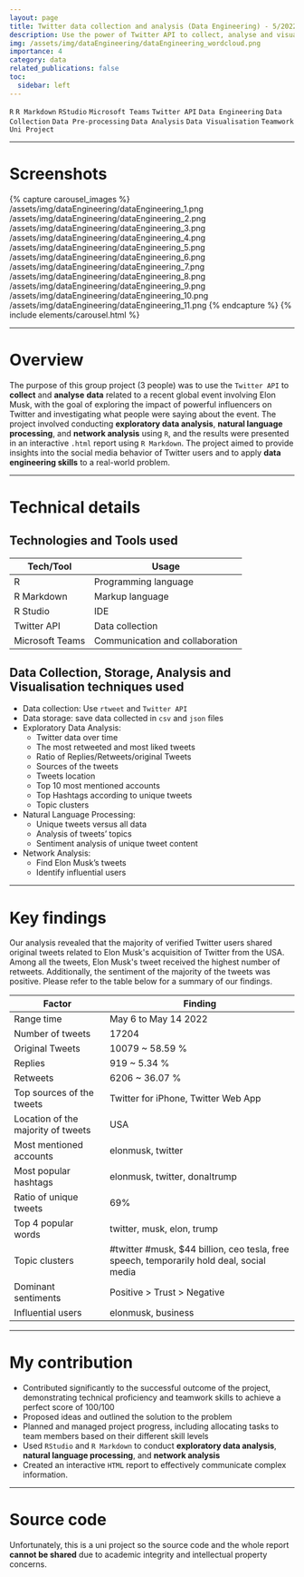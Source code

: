 ```yaml
---
layout: page
title: Twitter data collection and analysis (Data Engineering) - 5/2022
description: Use the power of Twitter API to collect, analyse and visualise one week of data related to Elon Musk to gain insights into the social media behavior of Twitter users.
img: /assets/img/dataEngineering/dataEngineering_wordcloud.png
importance: 4
category: data
related_publications: false
toc:
  sidebar: left
---
```


`R`
`R Markdown`
`RStudio`
`Microsoft Teams`
`Twitter API`
`Data Engineering`
`Data Collection`
`Data Pre-processing`
`Data Analysis`
`Data Visualisation`
`Teamwork`
`Uni Project`

---

# Screenshots

{% capture carousel_images %}
/assets/img/dataEngineering/dataEngineering_1.png
/assets/img/dataEngineering/dataEngineering_2.png
/assets/img/dataEngineering/dataEngineering_3.png
/assets/img/dataEngineering/dataEngineering_4.png
/assets/img/dataEngineering/dataEngineering_5.png
/assets/img/dataEngineering/dataEngineering_6.png
/assets/img/dataEngineering/dataEngineering_7.png
/assets/img/dataEngineering/dataEngineering_8.png
/assets/img/dataEngineering/dataEngineering_9.png
/assets/img/dataEngineering/dataEngineering_10.png
/assets/img/dataEngineering/dataEngineering_11.png
{% endcapture %}
{% include elements/carousel.html %}

---

# Overview

The purpose of this group project (3 people) was to use the `Twitter API` to **collect** and **analyse** **data** related to a recent global event involving Elon Musk, with the goal of exploring the impact of powerful influencers on Twitter and investigating what people were saying about the event. The project involved conducting **exploratory data analysis**, **natural language processing**, and **network analysis** using `R`, and the results were presented in an interactive `.html` report using `R Markdown`. The project aimed to provide insights into the social media behavior of Twitter users and to apply **data engineering skills** to a real-world problem.

---

# Technical details

## Technologies and Tools used

| **Tech/Tool**   | **Usage**                       |
| --------------- | ------------------------------- |
| R               | Programming language            |
| R Markdown      | Markup language                 |
| R Studio        | IDE                             |
| Twitter API     | Data collection                 |
| Microsoft Teams | Communication and collaboration |

## Data Collection, Storage, Analysis and Visualisation techniques used

- Data collection: Use `rtweet` and `Twitter API`
- Data storage: save data collected in `csv` and `json` files
- Exploratory Data Analysis:
  - Twitter data over time
  - The most retweeted and most liked tweets
  - Ratio of Replies/Retweets/original Tweets
  - Sources of the tweets
  - Tweets location
  - Top 10 most mentioned accounts
  - Top Hashtags according to unique tweets
  - Topic clusters
- Natural Language Processing:
  - Unique tweets versus all data
  - Analysis of tweets’ topics
  - Sentiment analysis of unique tweet content
- Network Analysis:
  - Find Elon Musk’s tweets
  - Identify influential users

---

# Key findings

Our analysis revealed that the majority of verified Twitter users shared original tweets related to Elon Musk's acquisition of Twitter from the USA. Among all the tweets, Elon Musk's tweet received the highest number of retweets. Additionally, the sentiment of the majority of the tweets was positive. Please refer to the table below for a summary of our findings.

| **Factor**                         | **Finding**                                                                               |
| ---------------------------------- | ----------------------------------------------------------------------------------------- |
| Range time                         | May 6 to May 14 2022                                                                      |
| Number of tweets                   | 17204                                                                                     |
| Original Tweets                    | 10079 \~ 58.59 %                                                                          |
| Replies                            | 919 \~ 5.34 %                                                                             |
| Retweets                           | 6206 \~ 36.07 %                                                                           |
| Top sources of the tweets          | Twitter for iPhone, Twitter Web App                                                       |
| Location of the majority of tweets | USA                                                                                       |
| Most mentioned accounts            | elonmusk, twitter                                                                         |
| Most popular hashtags              | elonmusk, twitter, donaltrump                                                             |
| Ratio of unique tweets             | 69%                                                                                       |
| Top 4 popular words                | twitter, musk, elon, trump                                                                |
| Topic clusters                     | #twitter #musk, \$44 billion, ceo tesla, free speech, temporarily hold deal, social media |
| Dominant sentiments                | Positive \> Trust \> Negative                                                             |
| Influential users                  | elonmusk, business                                                                        |

---

# My contribution

- Contributed significantly to the successful outcome of the project, demonstrating technical proficiency and teamwork skills to achieve a perfect score of 100/100
- Proposed ideas and outlined the solution to the problem
- Planned and managed project progress, including allocating tasks to team members based on their different skill levels
- Used `RStudio` and `R Markdown` to conduct **exploratory data analysis**, **natural language processing**, and **network analysis**
- Created an interactive `HTML` report to effectively communicate complex information.

---

# Source code

Unfortunately, this is a uni project so the source code and the whole report **cannot be shared** due to academic integrity and intellectual property concerns.
